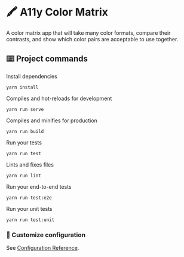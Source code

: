 # 🖍 A11y Color Matrix

A color matrix app that will take many color formats, compare their contrasts, and show which color pairs are acceptable to use together.

## ⌨️ Project commands

Install dependencies
```
yarn install
```

Compiles and hot-reloads for development
```
yarn run serve
```

Compiles and minifies for production
```
yarn run build
```

Run your tests
```
yarn run test
```

Lints and fixes files
```
yarn run lint
```

Run your end-to-end tests
```
yarn run test:e2e
```

Run your unit tests
```
yarn run test:unit
```

### 🔧 Customize configuration
See [Configuration Reference](https://cli.vuejs.org/config/).
